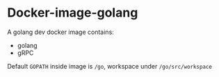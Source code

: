 # Docker-image-golang

A golang dev docker image contains:

- golang
- gRPC

Default `GOPATH` inside image is `/go`, workspace under `/go/src/workspace`
